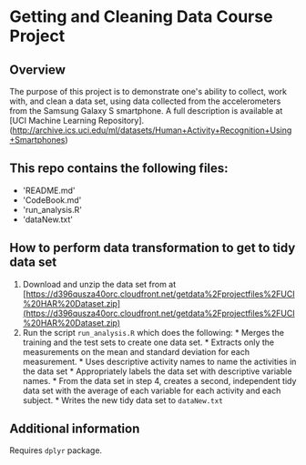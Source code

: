 Getting and Cleaning Data Course Project
==================================================================

Overview
-------------------
The purpose of this project is to demonstrate one's ability to collect, work with, and clean a data set, using data collected from the accelerometers from the Samsung Galaxy S smartphone. A full description is available at [UCI Machine Learning Repository].(http://archive.ics.uci.edu/ml/datasets/Human+Activity+Recognition+Using+Smartphones)

This repo contains the following files:
-------------------
- 'README.md'
- 'CodeBook.md'
- 'run_analysis.R'
- 'dataNew.txt'

How to perform data transformation to get to tidy data set
-------------------
1. Download and unzip the data set from at [https://d396qusza40orc.cloudfront.net/getdata%2Fprojectfiles%2FUCI%20HAR%20Dataset.zip](https://d396qusza40orc.cloudfront.net/getdata%2Fprojectfiles%2FUCI%20HAR%20Dataset.zip)
2. Run the script `run_analysis.R` which does the following:
        * Merges the training and the test sets to create one data set.
        * Extracts only the measurements on the mean and standard deviation for each measurement.
        * Uses descriptive activity names to name the activities in the data set
        * Appropriately labels the data set with descriptive variable names.
        * From the data set in step 4, creates a second, independent tidy data set with the average of each variable for each activity and each subject.
        * Writes the new tidy data set to `dataNew.txt`

Additional information
-------------------
Requires `dplyr` package.